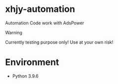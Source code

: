 # xhjy-automation
Automation Code work with AdsPower

> [!WARNING]
> Currently testing purpose only! Use at your own risk!

# Environment
- Python 3.9.6